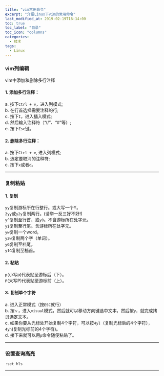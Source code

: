```yaml
---
title: "vim常用命令"
excerpt: "介绍Linux下vim的常用命令"
last_modified_at: 2019-02-19T16:14:00
toc: true
toc_label: "目录"
toc_icon: "columns"
categories:
  - 技术
tags:
  - Linux
---
```


### vim列编辑
vim中添加和删除多行注释
#### 1. 添加多行注释：  

a. 按下`Ctrl + v`，进入列模式;  
b. 在行首选择需要注释的行;  
c. 按下`I`，进入插入模式;  
d. 然后输入注释符（“//”、“#”等）;  
e. 按下`Esc`键。

#### 2. 删除多行注释：  
a. 按下`Ctrl + v`, 进入列模式;  
b. 选定要取消的注释符;  
c. 按下`x`或者`d`。  

---

### 复制粘贴
#### 1. 复制
`yy`复制游标所在行整行。或大写一个Y。  
`2yy`或`y2y`复制两行。(请举一反三好不好!)  
`y^`复制至行首，或`y0`。不含游标所在处字元。  
`y$`复制至行尾。含游标所在处字元。  
`yw`复制一个word。  
`y2w`复制两个字（单词）。  
`yG`复制至档尾。  
`y1G`复制至档首。  

#### 2. 粘贴
`p`(小写p)代表贴至游标后（下）。  
`P`(大写P)代表贴至游标前（上）。  

#### 3. 复制单个字符
a. 进入正常模式（按`ESC`就行）  
b. 按`ｖ`，进入`visual`模式，然后就可以移动方向键选中文本，然后按`y`，就完成拷贝选定文本。  
c. 如果你要从光标处开始复制4个字符，可以按`4yl`（复制光标后的4个字符），`4yh`(复制光标前的4个字符)。  
d. 接下来就可以用`p`命令随便粘贴了。    

---

### 设置查询高亮
```shell
:set hls
```

---
